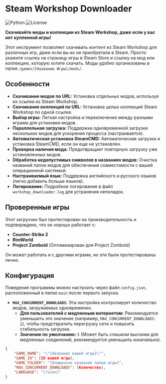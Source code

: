 # Steam Workshop Downloader

![Python](https://img.shields.io/badge/Python-3.7+-blue.svg?style=flat-square&logo=python&logoColor=white)
![License](https://img.shields.io/badge/License-MIT-yellow.svg?style=flat-square)

**Скачивайте моды и коллекции из Steam Workshop, даже если у вас нет купленной игры!**

Этот инструмент позволяет скачивать контент из Steam Workshop для различных игр, даже если вы их не приобретали в Steam. Просто укажите ссылку на страницу игры в Steam Store и ссылку на мод или коллекцию, которую хотите скачать. Моды удобно организованы в папке `/games/[Название Игры]/mods/`.

## Особенности

*   **Скачивание модов по URL:** Установка отдельных модов, используя их ссылки из Steam Workshop.
*   **Скачивание коллекций по URL:** Установка целых коллекций Steam Workshop по одной ссылке.
*   **Выбор игры:** Легкая настройка и переключение между разными играми для установки модов.
*   **Параллельная загрузка:** Поддержка одновременной загрузки нескольких модов для ускорения процесса (настраивается).
*   **Автоматическая установка SteamCMD:** Автоматическая загрузка и установка SteamCMD, если он еще не установлен.
*   **Проверка наличия мода:** Предотвращает повторную загрузку уже установленных модов.
*   **Обработка недопустимых символов в названиях модов:** Очистка названий папок модов для обеспечения совместимости с вашей операционной системой.
*   **Настраиваемый язык:** Поддержка английского и русского языков (легко добавить больше языков).
*   **Логирование:** Подробное логирование в файл `workshop_downloader.log` для устранения неполадок.

## Проверенные игры

Этот загрузчик был протестирован на производительность и подтверждено, что он хорошо работает с:

*   **Counter-Strike 2**
*   **RimWorld**
*   **Project Zomboid** (Оптимизирован для Project Zomboid)

Он может работать и с другими играми, но эти были протестированы лично.

## Конфигурация

Поведение программы можно настроить через файл `config.json`, расположенный в папке `main` после первого запуска.

*   **`MAX_CONCURRENT_DOWNLOADS`**: Эта настройка контролирует количество модов, загружаемых одновременно.
    *   **Для пользователей с медленным интернетом:** Рекомендуется уменьшить это значение (например, `MAX_CONCURRENT_DOWNLOADS: 2`), чтобы предотвратить перегрузку сети и повысить стабильность загрузки.
    *   **Значение по умолчанию:** `5` (Может быть слишком высоким для медленных соединений, рекомендуется уменьшить изначально).

```json
{
    "GAME_NAME": "\"[Название вашей игры]\"",
    "GAME_ID": [ID вашей игры],
    "GAME_FOLDER": "[Очищенное название папки игры]",
    "MAX_CONCURRENT_DOWNLOADS": [Количество],
    "LANGUAGE": "[ru/en]"
}
